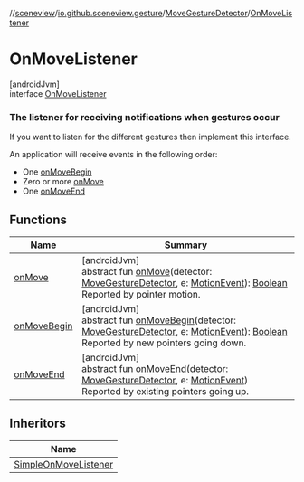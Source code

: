 //[sceneview](../../../../index.md)/[io.github.sceneview.gesture](../../index.md)/[MoveGestureDetector](../index.md)/[OnMoveListener](index.md)

# OnMoveListener

[androidJvm]\
interface [OnMoveListener](index.md)

###  The listener for receiving notifications when gestures occur

If you want to listen for the different gestures then implement this interface.

An application will receive events in the following order:

- 
   One [onMoveBegin](on-move-begin.md)
- 
   Zero or more [onMove](on-move.md)
- 
   One [onMoveEnd](on-move-end.md)

## Functions

| Name | Summary |
|---|---|
| [onMove](on-move.md) | [androidJvm]<br>abstract fun [onMove](on-move.md)(detector: [MoveGestureDetector](../index.md), e: [MotionEvent](https://developer.android.com/reference/kotlin/android/view/MotionEvent.html)): [Boolean](https://kotlinlang.org/api/latest/jvm/stdlib/kotlin/-boolean/index.html)<br>Reported by pointer motion. |
| [onMoveBegin](on-move-begin.md) | [androidJvm]<br>abstract fun [onMoveBegin](on-move-begin.md)(detector: [MoveGestureDetector](../index.md), e: [MotionEvent](https://developer.android.com/reference/kotlin/android/view/MotionEvent.html)): [Boolean](https://kotlinlang.org/api/latest/jvm/stdlib/kotlin/-boolean/index.html)<br>Reported by new pointers going down. |
| [onMoveEnd](on-move-end.md) | [androidJvm]<br>abstract fun [onMoveEnd](on-move-end.md)(detector: [MoveGestureDetector](../index.md), e: [MotionEvent](https://developer.android.com/reference/kotlin/android/view/MotionEvent.html))<br>Reported by existing pointers going up. |

## Inheritors

| Name |
|---|
| [SimpleOnMoveListener](../-simple-on-move-listener/index.md) |

